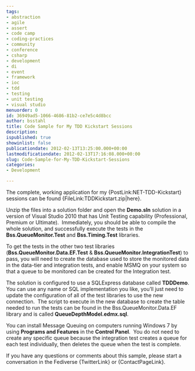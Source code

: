 ```yaml
---
tags:
- abstraction
- agile
- assert
- code camp
- coding-practices
- community
- conference
- csharp
- development
- di
- event
- framework
- ioc
- tdd
- testing
- unit testing
- visual studio
menuorder: 0
id: 36949ad5-1066-4686-81b2-ce7e5c4d8bcc
author: bsstahl
title: Code Sample for My TDD Kickstart Sessions
description: 
ispublished: true
showinlist: false
publicationdate: 2012-02-13T13:25:00.000+00:00
lastmodificationdate: 2012-02-13T17:16:08.000+00:00
slug: Code-Sample-for-My-TDD-Kickstart-Sessions
categories:
- Development

---
```

The complete, working application for my {PostLink:NET-TDD-Kickstart} sessions can be found {FileLink:TDDKickstart.zip|here}.

Unzip the files into a solution folder and open the **Demo.sln** solution in a version of Visual Studio 2010 that has Unit Testing capability (Professional, Premium or Ultimate).  Immediately, you should be able to compile the whole solution, and successfully execute the tests in the **Bss.QueueMonitor.Test** and **Bss.Timing.Test** libraries.

To get the tests in the other two test libraries (**Bss.QueueMonitor.Data.EF.Test** & **Bss.QueueMonitor.IntegrationTest**) to pass, you will need to create the database used to store the monitored data in the data-tier and integration tests, and enable MSMQ on your system so that a queue to be monitored can be created for the Integration test.

The solution is configured to use a SQLExpress database called **TDDDemo**.  You can use any name or SQL implementation you like, you’ll just need to update the configuration of all of the test libraries to use the new connection.  The script to execute in the new database to create the table needed to run the tests can be found in the Bss.QueueMonitor.Data.EF library and is called **QueueDepthModel.edmx.sql**.

You can install Message Queuing on computers running Windows 7 by using **Programs and Features** in the **Control Panel**.  You do not need to create any specific queue because the integration test creates a queue for each test individually, then deletes the queue when the test is complete.

If you have any questions or comments about this sample, please start a conversation in the Fediverse {TwitterLink} or {ContactPageLink}.
